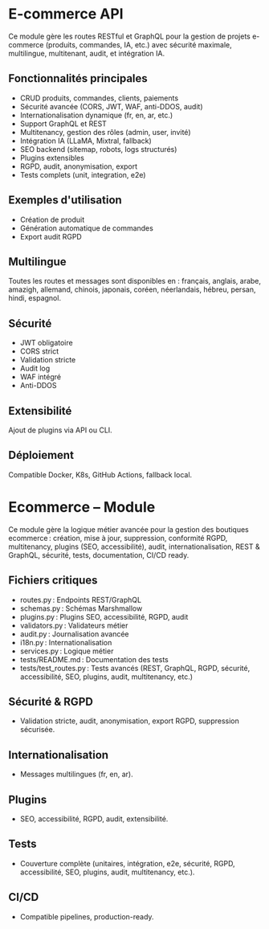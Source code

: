 # E-commerce API

Ce module gère les routes RESTful et GraphQL pour la gestion de projets e-commerce (produits, commandes, IA, etc.) avec sécurité maximale, multilingue, multitenant, audit, et intégration IA.

## Fonctionnalités principales
- CRUD produits, commandes, clients, paiements
- Sécurité avancée (CORS, JWT, WAF, anti-DDOS, audit)
- Internationalisation dynamique (fr, en, ar, etc.)
- Support GraphQL et REST
- Multitenancy, gestion des rôles (admin, user, invité)
- Intégration IA (LLaMA, Mixtral, fallback)
- SEO backend (sitemap, robots, logs structurés)
- Plugins extensibles
- RGPD, audit, anonymisation, export
- Tests complets (unit, integration, e2e)

## Exemples d'utilisation
- Création de produit
- Génération automatique de commandes
- Export audit RGPD

## Multilingue
Toutes les routes et messages sont disponibles en : français, anglais, arabe, amazigh, allemand, chinois, japonais, coréen, néerlandais, hébreu, persan, hindi, espagnol.

## Sécurité
- JWT obligatoire
- CORS strict
- Validation stricte
- Audit log
- WAF intégré
- Anti-DDOS

## Extensibilité
Ajout de plugins via API ou CLI.

## Déploiement
Compatible Docker, K8s, GitHub Actions, fallback local.

# Ecommerce – Module

Ce module gère la logique métier avancée pour la gestion des boutiques ecommerce : création, mise à jour, suppression, conformité RGPD, multitenancy, plugins (SEO, accessibilité), audit, internationalisation, REST & GraphQL, sécurité, tests, documentation, CI/CD ready.

## Fichiers critiques
- routes.py : Endpoints REST/GraphQL
- schemas.py : Schémas Marshmallow
- plugins.py : Plugins SEO, accessibilité, RGPD, audit
- validators.py : Validateurs métier
- audit.py : Journalisation avancée
- i18n.py : Internationalisation
- services.py : Logique métier
- tests/README.md : Documentation des tests
- tests/test_routes.py : Tests avancés (REST, GraphQL, RGPD, sécurité, accessibilité, SEO, plugins, audit, multitenancy, etc.)

## Sécurité & RGPD
- Validation stricte, audit, anonymisation, export RGPD, suppression sécurisée.

## Internationalisation
- Messages multilingues (fr, en, ar).

## Plugins
- SEO, accessibilité, RGPD, audit, extensibilité.

## Tests
- Couverture complète (unitaires, intégration, e2e, sécurité, RGPD, accessibilité, SEO, plugins, audit, multitenancy, etc.).

## CI/CD
- Compatible pipelines, production-ready.
